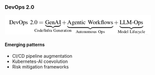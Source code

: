 ### DevOps 2.0
![DevOps 2.0](https://github.com/blrk/devops_aganticai/blob/main/images/devops2.0.png)
#### Emerging patterns
* CI/CD pipeline augmentation
* Kubernetes-AI coevolution
* Risk mitigation frameworks